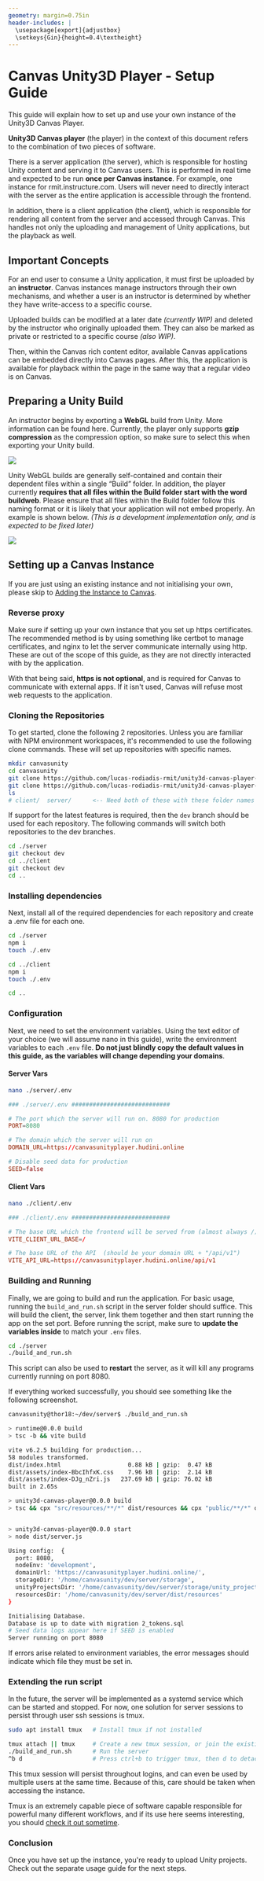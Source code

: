 ```yaml
---
geometry: margin=0.75in
header-includes: |
  \usepackage[export]{adjustbox}
  \setkeys{Gin}{height=0.4\textheight}
---
```


<!--Build this document using the command below-->
<!-- pandoc instructions.md -o out.pdf -->


<style>
.solo-image {
    max-width: 80%;
    margin: auto;
    display: block;
}
</style>

# Canvas Unity3D Player - Setup Guide 

This guide will explain how to set up and use your own instance of the Unity3D Canvas Player. 

**Unity3D Canvas player** (the player) in the context of this document refers to the combination of two pieces of software. 

There is a server application (the server), which is responsible for hosting Unity content and serving it to Canvas users. This is performed in real time and expected to be run **once per Canvas instance**. For example, one instance for rmit.instructure.com. Users will never need to directly interact with the server as the entire application is accessible through the frontend. 

In addition, there is a client application (the client), which is responsible for rendering all content from the server and accessed through Canvas. This handles not only the uploading and management of Unity applications, but the playback as well. 

 

## Important Concepts 

For an end user to consume a Unity application, it must first be uploaded by an **instructor**. Canvas instances manage instructors through their own mechanisms, and whether a user is an instructor is determined by whether they have write-access to a specific course.  

Uploaded builds can be modified at a later date *(currently WIP)* and deleted by the instructor who originally uploaded them. They can also be marked as private or restricted to a specific course *(also WIP)*.

Then, within the Canvas rich content editor, available Canvas applications can be embedded directly into Canvas pages. After this, the application is available for playback within the page in the same way that a regular video is on Canvas. 

## Preparing a Unity Build 

An instructor begins by exporting a **WebGL** build from Unity. More information can be found here. Currently, the player only supports **gzip compression** as the compression option, so make sure to select this when exporting your Unity build.  


![](images/unity_compression.png)

 
Unity WebGL builds are generally self-contained and contain their dependent files within a single “Build” folder. In addition, the player currently **requires that all files within the Build folder start with the word buildweb**. Please ensure that all files within the Build folder follow this naming format or it is likely that your application will not embed properly. An example is shown below. *(This is a development implementation only, and is expected to be fixed later)*


![](images/unity_project_structure.png)

## Setting up a Canvas Instance 

If you are just using an existing instance and not initialising your own, please skip to [Adding the Instance to Canvas](#adding-the-instance-to-canvas).

### Reverse proxy

Make sure if setting up your own instance that you set up https certificates. The recommended method is by using something like certbot to manage certificates, and nginx to let the server communicate internally using http. These are out of the scope of this guide, as they are not directly interacted with by the application.

With that being said, **https is not optional**, and is required for Canvas to communicate with external apps. If it isn't used, Canvas will refuse most web requests to the application.

### Cloning the Repositories 

To get started, clone the following 2 repositories. Unless you are familiar with NPM environment workspaces, it's recommended to use the following clone commands. These will set up repositories with specific names. 

```bash
mkdir canvasunity
cd canvasunity
git clone https://github.com/lucas-rodiadis-rmit/unity3d-canvas-player-server.git ./server
git clone https://github.com/lucas-rodiadis-rmit/unity3d-canvas-player-client.git ./client
ls
# client/  server/      <-- Need both of these with these folder names
```

If support for the latest features is required, then the ``dev`` branch should be used for each repository. The following commands will switch both repositories to the dev branches.

```bash
cd ./server
git checkout dev
cd ../client
git checkout dev
cd ..
```

### Installing dependencies

Next, install all of the required dependencies for each repository and create a .env file for each one.

```bash
cd ./server
npm i
touch ./.env

cd ../client
npm i
touch ./.env

cd ..
```
 

### Configuration

Next, we need to set the environment variables. Using the text editor of your choice (we will assume nano in this guide), write the environment variables to each ``.env`` file. **Do not just blindly copy the default values in this guide, as the variables will change depending your domains**.

#### Server Vars
```bash
nano ./server/.env
```
```toml
### ./server/.env ############################

# The port which the server will run on. 8080 for production
PORT=8080 

# The domain which the server will run on
DOMAIN_URL=https://canvasunityplayer.hudini.online 

# Disable seed data for production
SEED=false
```


#### Client Vars
```bash
nano ./client/.env
```
```toml
### ./client/.env ############################

# The base URL which the frontend will be served from (almost always /)
VITE_CLIENT_URL_BASE=/

# The base URL of the API  (should be your domain URL + "/api/v1")
VITE_API_URL=https://canvasunityplayer.hudini.online/api/v1
```


### Building and Running

Finally, we are going to build and run the application. For basic usage, running the ``build_and_run.sh`` script in the server folder should suffice. This will build the client, the server, link them together and then start running the app on the set port. Before running the script, make sure to **update the variables inside** to match your ``.env`` files.

```bash
cd ./server
./build_and_run.sh
```

This script can also be used to **restart** the server, as it will kill any programs currently running on port 8080.

If everything worked successfully, you should see something like the following screenshot.


```bash
canvasunity@thor18:~/dev/server$ ./build_and_run.sh

> runtime@0.0.0 build
> tsc -b && vite build

vite v6.2.5 building for production...
58 modules transformed.
dist/index.html                   0.88 kB | gzip:  0.47 kB
dist/assets/index-BbcIhfxK.css    7.96 kB | gzip:  2.14 kB
dist/assets/index-DJg_nZri.js   237.69 kB | gzip: 76.02 kB
built in 2.65s

> unity3d-canvas-player@0.0.0 build
> tsc && cpx "src/resources/**/*" dist/resources && cpx "public/**/*" dist/public


> unity3d-canvas-player@0.0.0 start
> node dist/server.js

Using config:  {
  port: 8080,
  nodeEnv: 'development',
  domainUrl: 'https://canvasunityplayer.hudini.online/',
  storageDir: '/home/canvasunity/dev/server/storage',
  unityProjectsDir: '/home/canvasunity/dev/server/storage/unity_projects',
  resourcesDir: '/home/canvasunity/dev/server/dist/resources'
}

Initialising Database.
Database is up to date with migration 2_tokens.sql
# Seed data logs appear here if SEED is enabled
Server running on port 8080
```

If errors arise related to environment variables, the error messages should indicate which file they must be set in.

### Extending the run script

In the future, the server will be implemented as a systemd service which can be started and stopped. For now, one solution for server sessions to persist through user ssh sessions is tmux.

```bash
sudo apt install tmux   # Install tmux if not installed

tmux attach || tmux     # Create a new tmux session, or join the existing one
./build_and_run.sh      # Run the server
^b d                    # Press ctrl+b to trigger tmux, then d to detach
```

This tmux session will persist throughout logins, and can even be used by multiple users at the same time. Because of this, care should be taken when accessing the instance.

Tmux is an extremely capable piece of software capable responsible for powerful many different workflows, and if its use here seems interesting, you should [check it out sometime](https://github.com/tmux/tmux/wiki/Getting-Started).

### Conclusion

Once you have set up the instance, you're ready to upload Unity projects. Check out the separate usage guide for the next steps.

